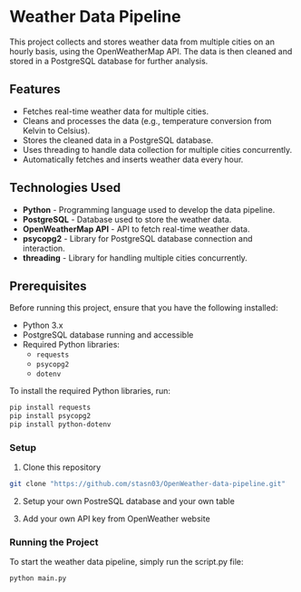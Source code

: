 # Weather Data Pipeline

This project collects and stores weather data from multiple cities on an hourly basis, using the OpenWeatherMap API. The data is then cleaned and stored in a PostgreSQL database for further analysis.

## Features

- Fetches real-time weather data for multiple cities.
- Cleans and processes the data (e.g., temperature conversion from Kelvin to Celsius).
- Stores the cleaned data in a PostgreSQL database.
- Uses threading to handle data collection for multiple cities concurrently.
- Automatically fetches and inserts weather data every hour.

## Technologies Used

- **Python** - Programming language used to develop the data pipeline.
- **PostgreSQL** - Database used to store the weather data.
- **OpenWeatherMap API** - API to fetch real-time weather data.
- **psycopg2** - Library for PostgreSQL database connection and interaction.
- **threading** - Library for handling multiple cities concurrently.

## Prerequisites

Before running this project, ensure that you have the following installed:

- Python 3.x
- PostgreSQL database running and accessible
- Required Python libraries:
  - `requests`
  - `psycopg2`
  - `dotenv`
  
To install the required Python libraries, run:

```bash
pip install requests
pip install psycopg2
pip install python-dotenv
```

### Setup

1. Clone this repository

```bash
git clone "https://github.com/stasn03/OpenWeather-data-pipeline.git"
```

2. Setup your own PostreSQL database and your own table

3. Add your own API key from OpenWeather website

### Running the Project

To start the weather data pipeline, simply run the script.py file:

```bash
python main.py
```